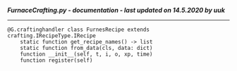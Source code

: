 ***FurnaceCrafting.py - documentation - last updated on 14.5.2020 by uuk***
___

    @G.craftinghandler class FurnesRecipe extends crafting.IRecipeType.IRecipe
        static function get_recipe_names() -> list
        static function from_data(cls, data: dict)
        function __init__(self, t, i, o, xp, time)
        function register(self)